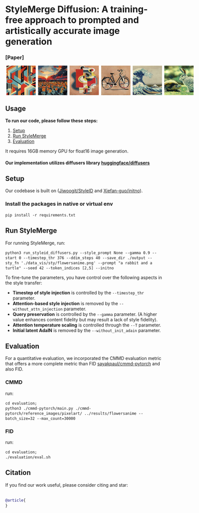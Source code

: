 # StyleMerge Diffusion: A training-free approach to prompted and artistically accurate image generation

### [Paper] 
<div style="display: flex; justify-content: space-around;">
  <img src="./assets/abstract_userstudy2.jpg" alt="img1" width="200"/>
  <img src="./assets/af_userstudy.jpg" alt="img2" width="200"/>
  <img src="./assets/wave_userstudy2.jpg" alt="img3" width="200"/>
</div>

## Usage

**To run our code, please follow these steps:**

1. [Setup](#setup)
2. [Run StyleMerge](#run-stylemerge)
3. [Evaluation](#evaluation)

It requires 16GB memory GPU for float16 image generation.

#### Our implementation utilizes diffusers library [huggingface/diffusers](https://github.com/huggingface/diffusers)

## Setup

Our codebase is built on ([Jiwoogit/StyleID](https://github.com/jiwoogit/StyleID) and [Xiefan-guo/initno](https://github.com/xiefan-guo/initno)).

### Install the packages in native or virtual env

```
pip install -r requirements.txt
```

## Run StyleMerge

For running StyleMerge, run:

```
python3 run_styleid_diffusers.py --style_prompt None --gamma 0.9 --start 0 --timestep_thr 376 --ddim_steps 40 --save_dir ./output --sty_fn './data_vis/sty/flowersanime.png' --prompt "a rabbit and a turtle" --seed 42 --token_indices [2,5] --initno

```

To fine-tune the parameters, you have control over the following aspects in the style transfer:

- **Timestep of style injection** is controlled by the `--timestep_thr` parameter.
- **Attention-based style injection** is removed by the `--without_attn_injection` parameter.
- **Query preservation** is controlled by the `--gamma` parameter.
  (A higher value enhances content fidelity but may result a lack of style fidelity).
- **Attention temperature scaling** is controlled through the `--T` parameter.
- **Initial latent AdaIN** is removed by the `--without_init_adain` parameter.

## Evaluation

For a quantitative evaluation, we incorporated the CMMD evaluation metric that offers a more complete metric than FID [sayakpaul/cmmd-pytorch](https://github.com/sayakpaul/cmmd-pytorch) and also FID.

### CMMD
run:
```
cd evaluation;
python3 ./cmmd-pytorch/main.py ./cmmd-pytorch/reference_images/pixelart/ ../results/flowersanime --batch_size=32 --max_count=30000
```

### FID
run:
```
cd evaluation;
./evaluation/eval.sh
```

## Citation
If you find our work useful, please consider citing and star:

```BibTeX

@article{
}
```
